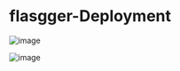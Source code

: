 # flasgger-Deployment

![image](https://user-images.githubusercontent.com/75041273/123513268-dbc6fb80-d6a9-11eb-93f4-50c87a30755b.png)

![image](https://user-images.githubusercontent.com/75041273/123513291-0618b900-d6aa-11eb-96d7-cf39ff022efd.png)
